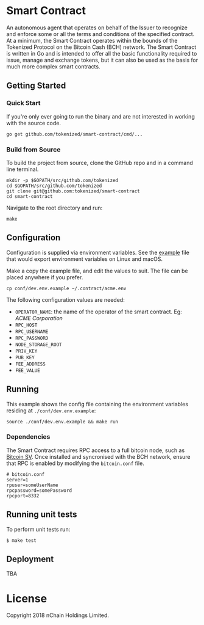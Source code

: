 # Smart Contract

An autonomous agent that operates on behalf of the Issuer to recognize and enforce some or all the terms and conditions of the specified contract.  At a minimum, the Smart Contract operates within the bounds of the Tokenized Protocol on the Bitcoin Cash (BCH) network. The Smart Contract is written in Go and is intended to offer all the basic functionality required to issue, manage and exchange tokens, but it can also be used as the basis for much more complex smart contracts.

## Getting Started

### Quick Start

If you're only ever going to run the binary and are not interested in
working with the source code.

    go get github.com/tokenized/smart-contract/cmd/...

### Build from Source

To build the project from source, clone the GitHub repo and in a command line terminal.

    mkdir -p $GOPATH/src/github.com/tokenized
    cd $GOPATH/src/github.com/tokenized
    git clone git@github.com:tokenized/smart-contract
    cd smart-contract

Navigate to the root directory and run:

    make

## Configuration

Configuration is supplied via environment variables. See the
[example](conf/dev.env.example) file that would export environment variables
on Linux and macOS.

Make a copy the example file, and edit the values to suit. The file can be placed anywhere if you prefer.

    cp conf/dev.env.example ~/.contract/acme.env

The following configuration values are needed:

- `OPERATOR_NAME`: the name of the operator of the smart contract. Eg: _ACME Corporation_
- `RPC_HOST`
- `RPC_USERNAME`
- `RPC_PASSWORD` 
- `NODE_STORAGE_ROOT`
- `PRIV_KEY`
- `PUB_KEY`
- `FEE_ADDRESS`
- `FEE_VALUE`

## Running

This example shows the config file containing the environment variables
residing at `./conf/dev.env.example`:

    source ./conf/dev.env.example && make run

### Dependencies

The Smart Contract requires RPC access to a full bitcoin node, such as [Bitcoin SV](https://github.com/bitcoin-sv/bitcoin-sv). Once installed and syncronised with the BCH network, ensure that RPC is enabled by modifying the `bitcoin.conf` file.

    # bitcoin.conf
    server=1
    rpuser=someUserName
    rpcpassword=somePassword
    rpcport=8332

## Running unit tests

To perform unit tests run:

    $ make test

## Deployment

TBA

# License

Copyright 2018 nChain Holdings Limited.
